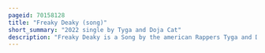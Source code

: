 ```yaml
---
pageid: 70158128
title: "Freaky Deaky (song)"
short_summary: "2022 single by Tyga and Doja Cat"
description: "Freaky Deaky is a Song by the american Rappers Tyga and Doja Cat. It was released on February 25, 2022, as the intended Lead single of the former's upcoming eighth Studio Album. Written by the Performers alongside Alyssa Cantu, Suzanne Vega, and Producers Brandon Hamlin, Dr. Luke Mike Crook and ryan Ogren it is a pop-driven Track with a lullaby-like Hook. The Track sees Rappers discussing their sexual Preferences over a Catchy and Upbeat Song. Conceived around two Years before the Release, the single marks the second Collaboration between the Rappers since 2019, when Tyga was featured on the Remix of Doja Cat's 'Juicy'."
---
```


